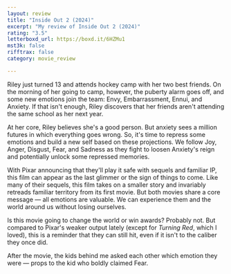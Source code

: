 ```yaml
---
layout: review
title: "Inside Out 2 (2024)"
excerpt: "My review of Inside Out 2 (2024)"
rating: "3.5"
letterboxd_url: https://boxd.it/6HZMu1
mst3k: false
rifftrax: false
category: movie_review

---
```


Riley just turned 13 and attends hockey camp with her two best friends. On the morning of her going to camp, however, the puberty alarm goes off, and some new emotions join the team: Envy, Embarrassment, Ennui, and Anxiety. If that isn't enough, Riley discovers that her friends aren't attending the same school as her next year.

At her core, Riley believes she's a good person. But anxiety sees a million futures in which everything goes wrong. So, it's time to repress some emotions and build a new self based on these projections. We follow Joy, Anger, Disgust, Fear, and Sadness as they fight to loosen Anxiety's reign and potentially unlock some repressed memories.

With Pixar announcing that they'll play it safe with sequels and familiar IP, this film can appear as the last glimmer or the sign of things to come. Like many of their sequels, this film takes on a smaller story and invariably retreads familiar territory from its first movie. But both movies share a core message — all emotions are valuable. We can experience them and the world around us without losing ourselves.

Is this movie going to change the world or win awards? Probably not. But compared to Pixar's weaker output lately (except for <i>Turning Red</i>, which I loved), this is a reminder that they can still hit, even if it isn't to the caliber they once did.

After the movie, the kids behind me asked each other which emotion they were — props to the kid who boldly claimed Fear.